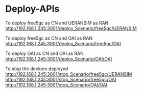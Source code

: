 # Deploy-APIs

To deploy free5gc as CN and UERANSIM as RAN
http://192.168.1.245:3001/deploy_Scenario/free5gc/UERANSIM

To deploy free5gc as CN and OAI as RAN
http://192.168.1.245:3001/deploy_Scenario/free5gc/OAI

To deploy OAI as CN and OAI as RAN
http://192.168.1.245:3001/deploy_Scenario/OAI/OAI

To stop the dockers deployed
http://192.168.1.245:3001/stop_Scenario/free5gc/UERANSIM
http://192.168.1.245:3001/stop_Scenario/free5gc/OAI
http://192.168.1.245:3001/stop_Scenario/OAI/OAI
